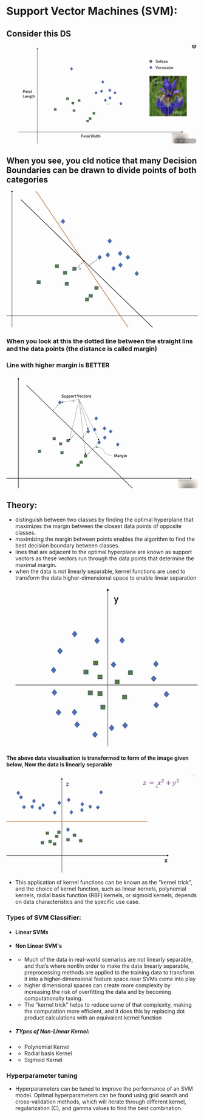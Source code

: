 # Support Vector Machines (SVM):
## Consider this DS
![alt text](image.png)
## When you see, you cld notice that many Decision Boundaries can be drawn to divide points of both categories
![alt text](image-2.png)
### When you look at this the dotted line between the straight lins and the data points (the distance is called **margin**)
### Line with higher margin is BETTER
![alt text](image-3.png)

## Theory:
- distinguish between two classes by finding the optimal hyperplane that maximizes the margin between the closest data points of opposite classes.
- maximizing the margin between points enables the algorithm to find the best decision boundary between classes.
- lines that are adjacent to the optimal hyperplane are known as support vectors as these vectors run through the data points that determine the maximal margin.
- when the data is not linearly separable, kernel functions are used to transform the data higher-dimensional space to enable linear separation
![alt text](image-4.png)
#### The above data visualisation is transformed to form of the image given below, Now the data is linearly separable
![alt text](image-5.png)
- This application of kernel functions can be known as the “kernel trick”, and the choice of kernel function, such as linear kernels, polynomial kernels, radial basis function (RBF) kernels, or sigmoid kernels, depends on data characteristics and the specific use case.
### Types of SVM Classifier:
- #### Linear SVMs
- #### Non Linear SVM's
- -  Much of the data in real-world scenarios are not linearly separable, and that’s where nonliIn order to make the data linearly separable, preprocessing methods are applied to the training data to transform it into a higher-dimensional feature space.near SVMs come into play
- - higher dimensional spaces can create more complexity by increasing the risk of overfitting the data and by becoming computationally taxing.
- - The “kernel trick” helps to reduce some of that complexity, making the computation more efficient, and it does this by replacing dot product calculations with an equivalent kernel function
- ##### TYpes of Non-Linear Kernel:
- - Polynomial Kernel
- - Radial basis Kernel
- - Sigmoid Kernel


### Hyperparameter tuning
- Hyperparameters can be tuned to improve the performance of an SVM model. Optimal hyperparameters can be found using grid search and cross-validation methods, which will iterate through different kernel, regularization (C), and gamma values to find the best combination.